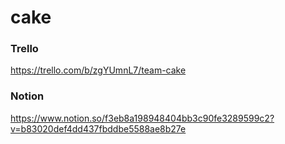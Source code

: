 # cake

### Trello 
https://trello.com/b/zgYUmnL7/team-cake

### Notion
https://www.notion.so/f3eb8a198948404bb3c90fe3289599c2?v=b83020def4dd437fbddbe5588ae8b27e
